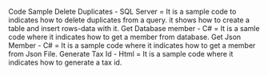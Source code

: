 
Code Sample
Delete Duplicates - SQL Server = It is a sample code to indicates how to delete duplicates from a query. it shows how to create a table and insert rows-data with it.
Get Database member - C# = It is a samle code where it indicates how to get a member from database.
Get Json Member - C# = It is a sample code where it indicates how to get a member from Json File.
Generate Tax Id - Html = It is a sample code where it indicates how to generate a tax id.
